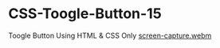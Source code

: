 # CSS-Toogle-Button-15
Toogle Button Using HTML &amp; CSS Only
[screen-capture.webm](https://github.com/Shaheryarkhalid/CSS-Toogle-Buttons/assets/41621149/58d6685e-a94f-4a56-a532-86959faa9efb)